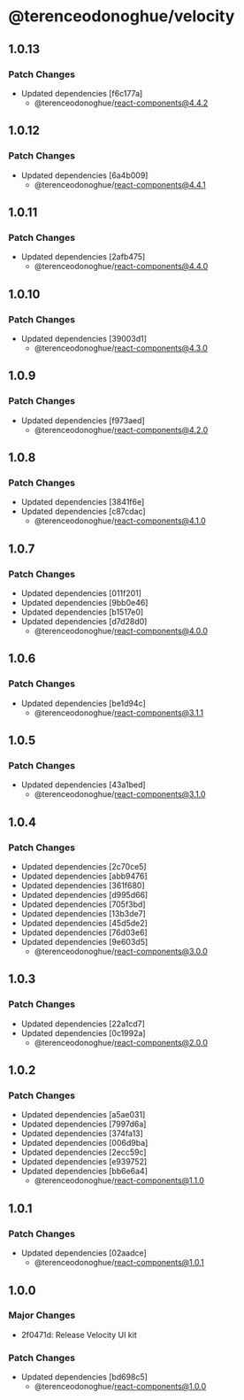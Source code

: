 # @terenceodonoghue/velocity

## 1.0.13

### Patch Changes

- Updated dependencies [f6c177a]
  - @terenceodonoghue/react-components@4.4.2

## 1.0.12

### Patch Changes

- Updated dependencies [6a4b009]
  - @terenceodonoghue/react-components@4.4.1

## 1.0.11

### Patch Changes

- Updated dependencies [2afb475]
  - @terenceodonoghue/react-components@4.4.0

## 1.0.10

### Patch Changes

- Updated dependencies [39003d1]
  - @terenceodonoghue/react-components@4.3.0

## 1.0.9

### Patch Changes

- Updated dependencies [f973aed]
  - @terenceodonoghue/react-components@4.2.0

## 1.0.8

### Patch Changes

- Updated dependencies [3841f6e]
- Updated dependencies [c87cdac]
  - @terenceodonoghue/react-components@4.1.0

## 1.0.7

### Patch Changes

- Updated dependencies [011f201]
- Updated dependencies [9bb0e46]
- Updated dependencies [b1517e0]
- Updated dependencies [d7d28d0]
  - @terenceodonoghue/react-components@4.0.0

## 1.0.6

### Patch Changes

- Updated dependencies [be1d94c]
  - @terenceodonoghue/react-components@3.1.1

## 1.0.5

### Patch Changes

- Updated dependencies [43a1bed]
  - @terenceodonoghue/react-components@3.1.0

## 1.0.4

### Patch Changes

- Updated dependencies [2c70ce5]
- Updated dependencies [abb9476]
- Updated dependencies [361f680]
- Updated dependencies [d995d66]
- Updated dependencies [705f3bd]
- Updated dependencies [13b3de7]
- Updated dependencies [45d5de2]
- Updated dependencies [76d03e6]
- Updated dependencies [9e603d5]
  - @terenceodonoghue/react-components@3.0.0

## 1.0.3

### Patch Changes

- Updated dependencies [22a1cd7]
- Updated dependencies [0c1992a]
  - @terenceodonoghue/react-components@2.0.0

## 1.0.2

### Patch Changes

- Updated dependencies [a5ae031]
- Updated dependencies [7997d6a]
- Updated dependencies [374fa13]
- Updated dependencies [006d9ba]
- Updated dependencies [2ecc59c]
- Updated dependencies [e939752]
- Updated dependencies [bb6e6a4]
  - @terenceodonoghue/react-components@1.1.0

## 1.0.1

### Patch Changes

- Updated dependencies [02aadce]
  - @terenceodonoghue/react-components@1.0.1

## 1.0.0

### Major Changes

- 2f0471d: Release Velocity UI kit

### Patch Changes

- Updated dependencies [bd698c5]
  - @terenceodonoghue/react-components@1.0.0

